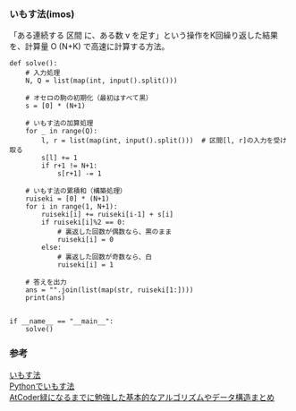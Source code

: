 ### いもす法(imos)
「ある連続する 区間 に、ある数 v を足す」という操作をK回繰り返した結果を、計算量 O (N+K) で高速に計算する方法。
```
def solve():
    # 入力処理
    N, Q = list(map(int, input().split()))

    # オセロの駒の初期化（最初はすべて黒）
    s = [0] * (N+1)
 
    # いもす法の加算処理
    for _ in range(Q):
        l, r = list(map(int, input().split()))  # 区間[l, r]の入力を受け取る
        s[l] += 1
        if r+1 != N+1:
            s[r+1] -= 1
    
    # いもす法の累積和（構築処理）
    ruiseki = [0] * (N+1)
    for i in range(1, N+1):
        ruiseki[i] += ruiseki[i-1] + s[i]
        if ruiseki[i]%2 == 0:
            # 裏返した回数が偶数なら、黒のまま
            ruiseki[i] = 0
        else:
            # 裏返した回数が奇数なら、白
            ruiseki[i] = 1
    
    # 答えを出力
    ans = "".join(list(map(str, ruiseki[1:])))
    print(ans)
 
 
if __name__ == "__main__":
    solve()
```

### 参考
[いもす法](https://imoz.jp/algorithms/imos_method.html)  
[Pythonでいもす法](https://takeg.hatenadiary.jp/entry/2019/08/28/213526)  
[AtCoder緑になるまでに勉強した基本的なアルゴリズムやデータ構造まとめ](https://qiita.com/Takayoshi_Makabe/items/65f20edbd970070419f4)  
